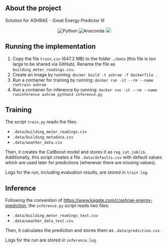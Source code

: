 ## About the project

Solution for ASHRAE - Great Energy Predictor III
<br />
<p align="center">
<img src=https://img.shields.io/badge/Made%20with-Python-blue?style=for-the-badge&logo=python alt="Python"/>
<img src=https://img.shields.io/badge/anaconda-square?logo=anaconda&label=Made%20With&style=for-the-badge alt="Anaconda"/>
<img src=https://img.shields.io/badge/Made%20with-Docker-blue?style=for-the-badge&logo=dockeralt="Docker"/>
</p>

## Running the implementation
1. Copy the file `train.csv` (647.2 MB) to the folder `./data` (this file is too large to be shared via GitHub). Rename the file as `building_meter_readings.csv`.
2. Create an image by running: `docker build -t ashrae -f Dockerfile .`
3. Run a container for training by running: `docker run -it --rm --name runtrain ashrae`
4. Run a container for inference by running: `docker run -it --rm --name runinference ashrae python3 inference.py`

## Training
The script `train.py` reads the files:
* `.data/building_meter_readings.csv`
* `.data/building_metadata.csv`
* `.data/weather_data.csv`

Then, it creates the CatBoost model and stores it as `reg_cat.joblib`. Additionally, this script creates a file `.data/defaults.csv` with default values which are used later for predictions (whenever there are missing values).

Logs for the run, including evaluation results, are stored in `train.log`.

## Inference
Following the convention of https://www.kaggle.com/c/ashrae-energy-prediction, the `inference.py` script reads two files:
* `.data/building_meter_readings_test.csv`
* `.data/weather_data_test.csv`

Then, it calculates the prediction and stores them as `.data/prediction.csv`. 

Logs for the run are stored in `inference.log`.
